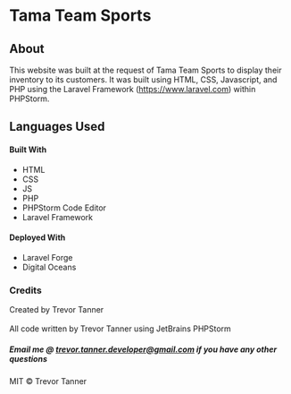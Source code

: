# Tama Team Sports

## About
This website was built at the request of Tama Team Sports to display their inventory 
to its customers. It was built using HTML, CSS, Javascript, and PHP using the Laravel 
Framework (https://www.laravel.com) within PHPStorm.
 
## Languages Used

#### Built With
- HTML
- CSS
- JS
- PHP
- PHPStorm Code Editor
- Laravel Framework

#### Deployed With
- Laravel Forge
- Digital Oceans

### Credits
Created by Trevor Tanner
<br><br>
All code written by Trevor Tanner using JetBrains PHPStorm

##### Email me @ trevor.tanner.developer@gmail.com if you have any other questions

MIT © Trevor Tanner